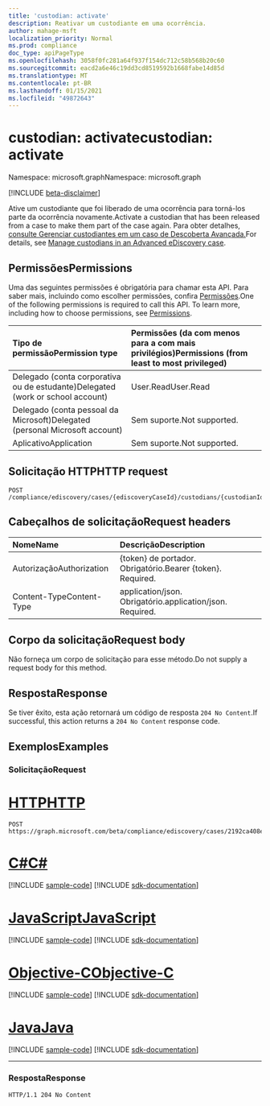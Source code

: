 ```yaml
---
title: 'custodian: activate'
description: Reativar um custodiante em uma ocorrência.
author: mahage-msft
localization_priority: Normal
ms.prod: compliance
doc_type: apiPageType
ms.openlocfilehash: 3058f0fc281a64f937f154dc712c58b568b20c60
ms.sourcegitcommit: eacd2a6e46c19dd3cd8519592b1668fabe14d85d
ms.translationtype: MT
ms.contentlocale: pt-BR
ms.lasthandoff: 01/15/2021
ms.locfileid: "49872643"
---
```

# <a name="custodian-activate"></a><span data-ttu-id="44fca-103">custodian: activate</span><span class="sxs-lookup"><span data-stu-id="44fca-103">custodian: activate</span></span>

<span data-ttu-id="44fca-104">Namespace: microsoft.graph</span><span class="sxs-lookup"><span data-stu-id="44fca-104">Namespace: microsoft.graph</span></span>

[!INCLUDE [beta-disclaimer](../../includes/beta-disclaimer.md)]

<span data-ttu-id="44fca-105">Ative um custodiante que foi liberado de uma ocorrência para torná-los parte da ocorrência novamente.</span><span class="sxs-lookup"><span data-stu-id="44fca-105">Activate a custodian that has been released from a case to make them part of the case again.</span></span> <span data-ttu-id="44fca-106">Para obter detalhes, [consulte Gerenciar custodiantes em um caso de Descoberta Avançada.](/microsoft-365/compliance/manage-new-custodians#re-activate-custodian)</span><span class="sxs-lookup"><span data-stu-id="44fca-106">For details, see [Manage custodians in an Advanced eDiscovery case](/microsoft-365/compliance/manage-new-custodians#re-activate-custodian).</span></span>

## <a name="permissions"></a><span data-ttu-id="44fca-107">Permissões</span><span class="sxs-lookup"><span data-stu-id="44fca-107">Permissions</span></span>

<span data-ttu-id="44fca-p102">Uma das seguintes permissões é obrigatória para chamar esta API. Para saber mais, incluindo como escolher permissões, confira [Permissões](/graph/permissions-reference).</span><span class="sxs-lookup"><span data-stu-id="44fca-p102">One of the following permissions is required to call this API. To learn more, including how to choose permissions, see [Permissions](/graph/permissions-reference).</span></span>

|<span data-ttu-id="44fca-110">Tipo de permissão</span><span class="sxs-lookup"><span data-stu-id="44fca-110">Permission type</span></span>|<span data-ttu-id="44fca-111">Permissões (da com menos para a com mais privilégios)</span><span class="sxs-lookup"><span data-stu-id="44fca-111">Permissions (from least to most privileged)</span></span>|
|:---|:---|
|<span data-ttu-id="44fca-112">Delegado (conta corporativa ou de estudante)</span><span class="sxs-lookup"><span data-stu-id="44fca-112">Delegated (work or school account)</span></span>|<span data-ttu-id="44fca-113">User.Read</span><span class="sxs-lookup"><span data-stu-id="44fca-113">User.Read</span></span>|
|<span data-ttu-id="44fca-114">Delegado (conta pessoal da Microsoft)</span><span class="sxs-lookup"><span data-stu-id="44fca-114">Delegated (personal Microsoft account)</span></span>|<span data-ttu-id="44fca-115">Sem suporte.</span><span class="sxs-lookup"><span data-stu-id="44fca-115">Not supported.</span></span>|
|<span data-ttu-id="44fca-116">Aplicativo</span><span class="sxs-lookup"><span data-stu-id="44fca-116">Application</span></span>|<span data-ttu-id="44fca-117">Sem suporte.</span><span class="sxs-lookup"><span data-stu-id="44fca-117">Not supported.</span></span>|

## <a name="http-request"></a><span data-ttu-id="44fca-118">Solicitação HTTP</span><span class="sxs-lookup"><span data-stu-id="44fca-118">HTTP request</span></span>

<!-- {
  "blockType": "ignored"
}
-->

``` http
POST /compliance/ediscovery/cases/{ediscoveryCaseId}/custodians/{custodianId}/activate
```

## <a name="request-headers"></a><span data-ttu-id="44fca-119">Cabeçalhos de solicitação</span><span class="sxs-lookup"><span data-stu-id="44fca-119">Request headers</span></span>

|<span data-ttu-id="44fca-120">Nome</span><span class="sxs-lookup"><span data-stu-id="44fca-120">Name</span></span>|<span data-ttu-id="44fca-121">Descrição</span><span class="sxs-lookup"><span data-stu-id="44fca-121">Description</span></span>|
|:---|:---|
|<span data-ttu-id="44fca-122">Autorização</span><span class="sxs-lookup"><span data-stu-id="44fca-122">Authorization</span></span>|<span data-ttu-id="44fca-p103">{token} de portador. Obrigatório.</span><span class="sxs-lookup"><span data-stu-id="44fca-p103">Bearer {token}. Required.</span></span>|
|<span data-ttu-id="44fca-125">Content-Type</span><span class="sxs-lookup"><span data-stu-id="44fca-125">Content-Type</span></span>|<span data-ttu-id="44fca-p104">application/json. Obrigatório.</span><span class="sxs-lookup"><span data-stu-id="44fca-p104">application/json. Required.</span></span>|

## <a name="request-body"></a><span data-ttu-id="44fca-128">Corpo da solicitação</span><span class="sxs-lookup"><span data-stu-id="44fca-128">Request body</span></span>

<span data-ttu-id="44fca-129">Não forneça um corpo de solicitação para esse método.</span><span class="sxs-lookup"><span data-stu-id="44fca-129">Do not supply a request body for this method.</span></span>

## <a name="response"></a><span data-ttu-id="44fca-130">Resposta</span><span class="sxs-lookup"><span data-stu-id="44fca-130">Response</span></span>

<span data-ttu-id="44fca-131">Se tiver êxito, esta ação retornará um código de resposta `204 No Content`.</span><span class="sxs-lookup"><span data-stu-id="44fca-131">If successful, this action returns a `204 No Content` response code.</span></span>

## <a name="examples"></a><span data-ttu-id="44fca-132">Exemplos</span><span class="sxs-lookup"><span data-stu-id="44fca-132">Examples</span></span>

### <a name="request"></a><span data-ttu-id="44fca-133">Solicitação</span><span class="sxs-lookup"><span data-stu-id="44fca-133">Request</span></span>


# <a name="http"></a>[<span data-ttu-id="44fca-134">HTTP</span><span class="sxs-lookup"><span data-stu-id="44fca-134">HTTP</span></span>](#tab/http)
<!-- {
  "blockType": "request",
  "name": "custodian_activate"
}
-->

``` http
POST https://graph.microsoft.com/beta/compliance/ediscovery/cases/2192ca408ea2410eba3bec8ae873be6b/custodians/45454331323337443946343043464239/activate
```
# <a name="c"></a>[<span data-ttu-id="44fca-135">C#</span><span class="sxs-lookup"><span data-stu-id="44fca-135">C#</span></span>](#tab/csharp)
[!INCLUDE [sample-code](../includes/snippets/csharp/custodian-activate-csharp-snippets.md)]
[!INCLUDE [sdk-documentation](../includes/snippets/snippets-sdk-documentation-link.md)]

# <a name="javascript"></a>[<span data-ttu-id="44fca-136">JavaScript</span><span class="sxs-lookup"><span data-stu-id="44fca-136">JavaScript</span></span>](#tab/javascript)
[!INCLUDE [sample-code](../includes/snippets/javascript/custodian-activate-javascript-snippets.md)]
[!INCLUDE [sdk-documentation](../includes/snippets/snippets-sdk-documentation-link.md)]

# <a name="objective-c"></a>[<span data-ttu-id="44fca-137">Objective-C</span><span class="sxs-lookup"><span data-stu-id="44fca-137">Objective-C</span></span>](#tab/objc)
[!INCLUDE [sample-code](../includes/snippets/objc/custodian-activate-objc-snippets.md)]
[!INCLUDE [sdk-documentation](../includes/snippets/snippets-sdk-documentation-link.md)]

# <a name="java"></a>[<span data-ttu-id="44fca-138">Java</span><span class="sxs-lookup"><span data-stu-id="44fca-138">Java</span></span>](#tab/java)
[!INCLUDE [sample-code](../includes/snippets/java/custodian-activate-java-snippets.md)]
[!INCLUDE [sdk-documentation](../includes/snippets/snippets-sdk-documentation-link.md)]

---


### <a name="response"></a><span data-ttu-id="44fca-139">Resposta</span><span class="sxs-lookup"><span data-stu-id="44fca-139">Response</span></span>

<!-- {
  "blockType": "response",
  "truncated": true
}
-->

``` http
HTTP/1.1 204 No Content
```
